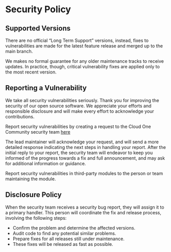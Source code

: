 # Security Policy

## Supported Versions

There are no official “Long Term Support” versions, instead, fixes to vulnerabilities are made
for the latest feature release and merged up to the main branch.

We makes no formal guarantee for any older maintenance tracks to receive updates.
In practice, though, critical vulnerability fixes are applied only to the most recent version.

## Reporting a Vulnerability 

We take all security vulnerabilities seriously.
Thank you for improving the security of our open source software.
We appreciate your efforts and responsible disclosure and will
make every effort to acknowledge your contributions.

Report security vulnerabilities by creating a request to the Cloud One Community security team [here](https://github.com/trendmicro/conformity-migration-tool/security/advisories/new)

The lead maintainer will acknowledge your request, and will
send a more detailed response indicating the next steps in 
handling your report. After the initial reply to your report, the security
team will endeavor to keep you informed of the progress towards a fix and
full announcement, and may ask for additional information or guidance.

Report security vulnerabilities in third-party modules to the person or 
team maintaining the module.

## Disclosure Policy

When the security team receives a security bug report, they will assign it
to a primary handler. This person will coordinate the fix and release
process, involving the following steps:

  * Confirm the problem and determine the affected versions.
  * Audit code to find any potential similar problems.
  * Prepare fixes for all releases still under maintenance.
  * These fixes will be released as fast as possible.